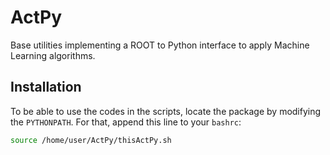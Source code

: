 # ActPy

Base utilities implementing a ROOT to Python interface to apply Machine Learning algorithms.

## Installation

To be able to use the codes in the scripts, locate the package by modifying the `PYTHONPATH`. For that, append this line to your `bashrc`:

```bash
source /home/user/ActPy/thisActPy.sh
```
